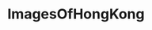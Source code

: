 ---
title: ImagesOfHongKong
crosslinks:
- HongKong
- pics
- CityPorn
- Rainbow6
- itookapicture
- imagesofnetwork
- mildlyinteresting
- MyWallpaperClub
- travel
- food
- funny
- OldSchoolCool
- analog
- whatsthisbug
- Cyberpunk
- EarthPorn
- Bombing
- evilbuildings
- WTF
- UrbanHell
---